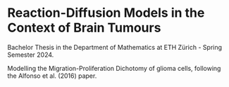 # Reaction-Diffusion Models in the Context of Brain Tumours
Bachelor Thesis in the Department of Mathematics at ETH Zürich - Spring Semester 2024. 

Modelling the Migration-Proliferation Dichotomy of glioma cells, following the Alfonso et al. (2016) paper. 
